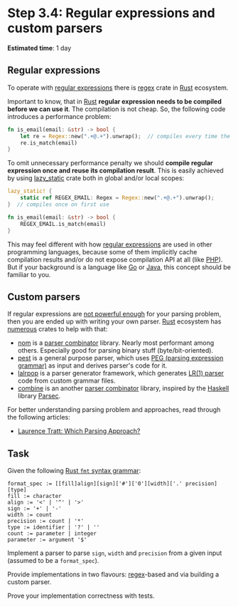 Step 3.4: Regular expressions and custom parsers
================================================

__Estimated time__: 1 day




## Regular expressions

To operate with [regular expressions][1] there is [regex] crate in [Rust] ecosystem.

Important to know, that in [Rust] __regular expression needs to be compiled before we can use it__. The compilation is not cheap. So, the following code introduces a performance problem:
```rust
fn is_email(email: &str) -> bool {
    let re = Regex::new(".+@.+").unwrap();  // compiles every time the function is called
    re.is_match(email)
}
```

To omit unnecessary performance penalty we should __compile regular expression once and reuse its compilation result__. This is easily achieved by using [lazy_static] crate both in global and/or local scopes:
```rust
lazy_static! {
    static ref REGEX_EMAIL: Regex = Regex::new(".+@.+").unwrap();
}  // compiles once on first use 

fn is_email(email: &str) -> bool {
    REGEX_EMAIL.is_match(email)
}
```

This may feel different with how [regular expressions][1] are used in other programming languages, because some of them implicitly cache compilation results and/or do not expose compilation API at all (like [PHP]). But if your background is a language like [Go] or [Java], this concept should be familiar to you.




## Custom parsers

If regular expressions are [not powerful enough][2] for your parsing problem, then you are ended up with writing your own parser. [Rust] ecosystem has [numerous][3] crates to help with that:
- [nom] is a [parser combinator][4] library. Nearly most performant among others. Especially good for parsing binary stuff (byte/bit-oriented).
- [pest] is a general purpose parser, which uses [PEG (parsing expression grammar)][5] as input and derives parser's code for it.
- [lalrpop] is a parser generator framework, which generates [LR(1) parser][6] code from custom grammar files.
- [combine] is an another [parser combinator][4] library, inspired by the [Haskell] library [Parsec].

For better understanding parsing problem and approaches, read through the following articles:
- [Laurence Tratt: Which Parsing Approach?][9]




## Task

Given the following [Rust `fmt` syntax grammar][7]:
```
format_spec := [[fill]align][sign]['#']['0'][width]['.' precision][type]
fill := character
align := '<' | '^' | '>'
sign := '+' | '-'
width := count
precision := count | '*'
type := identifier | '?' | ''
count := parameter | integer
parameter := argument '$'
```

Implement a parser to parse `sign`, `width` and `precision` from a given input (assumed to be a `format_spec`).

Provide implementations in two flavours: [regex]-based and via building a custom parser.

Prove your implementation correctness with tests.





[combine]: https://docs.rs/combine
[Go]: https://golang.org
[Haskell]: https://www.haskell.org
[Java]: https://www.java.com
[lalrpop]: https://docs.rs/lalrpop
[lazy_static]: https://docs.rs/lazy_static
[nom]: https://docs.rs/nom
[Parsec]: https://hackage.haskell.org/package/parsec
[PHP]: https://php.net
[pest]: https://docs.rs/pest
[regex]: https://docs.rs/regex
[Rust]: https://www.rust-lang.org

[1]: https://en.wikipedia.org/wiki/Regular_expression
[2]: https://stackoverflow.com/questions/1732348/regex-match-open-tags-except-xhtml-self-contained-tags
[3]: https://github.com/rust-unofficial/awesome-rust#parsing
[4]: https://en.wikipedia.org/wiki/Parser_combinator
[5]: https://en.wikipedia.org/wiki/Parsing_expression_grammar
[6]: https://en.wikipedia.org/wiki/Canonical_LR_parser
[7]: https://doc.rust-lang.org/std/fmt/index.html#syntax
[8]: https://en.wikipedia.org/wiki/Abstract_syntax_tree
[9]: https://tratt.net/laurie/blog/entries/which_parsing_approach.html
